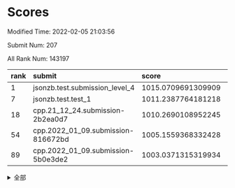 # Scores

Modified Time: 2022-02-05 21:03:56

Submit Num: 207

All Rank Num: 143197

| rank |               submit               |       score        |       sigma        | pk_num |
| :--- | :--------------------------------- | :----------------- | :----------------- | :----- |
| 1    | jsonzb.test.submission_level_4     | 1015.0709691309909 | 0.8405834132791462 | 2768   |
| 7    | jsonzb.test.test_1                 | 1011.2387764181218 | 0.7768206596752346 | 2772   |
| 18   | cpp.21_12_24.submission-2b2ea0d7   | 1010.2690108952245 | 0.7617213021570273 | 2762   |
| 54   | cpp.2022_01_09.submission-816672bd | 1005.1559368332428 | 0.7222517410137536 | 2766   |
| 89   | cpp.2022_01_09.submission-5b0e3de2 | 1003.0371315319934 | 0.7101674543937038 | 2771   |


<details>
<summary>全部</summary>

| rank |                 submit                 |       score        |       sigma        | pk_num |
| :--- | :------------------------------------- | :----------------- | :----------------- | :----- |
| 1    | jsonzb.test.submission_level_4         | 1015.0709691309909 | 0.8405834132791462 | 2768   |
| 2    | gobigger.level_3.submission_level_3_40 | 1011.9654871642033 | 0.7803433602668579 | 2765   |
| 3    | gobigger.level_3.submission_level_3_21 | 1011.7519186847278 | 0.7808699113807825 | 2769   |
| 4    | gobigger.level_3.submission_level_3_43 | 1011.4771847730127 | 0.7496918805467447 | 2766   |
| 5    | gobigger.level_3.submission_level_3_45 | 1011.4320138187667 | 0.7828274812108051 | 2770   |
| 6    | gobigger.level_3.submission_level_3_48 | 1011.3599390565417 | 0.7824445893082208 | 2769   |
| 7    | jsonzb.test.test_1                     | 1011.2387764181218 | 0.7768206596752346 | 2772   |
| 8    | gobigger.level_3.submission_level_3_42 | 1011.1750180693125 | 0.7778509016115165 | 2764   |
| 9    | gobigger.level_3.submission_level_3_28 | 1011.1558857645792 | 0.7517370577527241 | 2766   |
| 10   | gobigger.level_3.submission_level_3_39 | 1010.8636882314297 | 0.7677811579343043 | 2767   |
| 11   | gobigger.level_3.submission_level_3_35 | 1010.8590620729798 | 0.759202305326422  | 2769   |
| 12   | gobigger.level_3.submission_level_3_6  | 1010.626994433764  | 0.7559479920043007 | 2767   |
| 13   | gobigger.level_3.submission_level_3_4  | 1010.5957731115216 | 0.762927688156179  | 2767   |
| 14   | gobigger.level_3.submission_level_3_36 | 1010.3819861856662 | 0.7652594829616063 | 2773   |
| 15   | gobigger.level_3.submission_level_3_12 | 1010.3681049911461 | 0.7578508206707593 | 2763   |
| 16   | gobigger.level_3.submission_level_3_46 | 1010.3379922158302 | 0.7650496833388332 | 2769   |
| 17   | gobigger.level_3.submission_level_3_20 | 1010.2787412626768 | 0.750002875951959  | 2768   |
| 18   | cpp.21_12_24.submission-2b2ea0d7       | 1010.2690108952245 | 0.7617213021570273 | 2762   |
| 19   | gobigger.level_3.submission_level_3_25 | 1010.2601557216506 | 0.7656716074290575 | 2768   |
| 20   | gobigger.level_3.submission_level_3_10 | 1010.2554574696433 | 0.7729752773410788 | 2765   |
| 21   | gobigger.level_3.submission_level_3_2  | 1010.2464498084507 | 0.7578372297910243 | 2770   |
| 22   | gobigger.level_3.submission_level_3_30 | 1010.2363994515304 | 0.7677534148841128 | 2767   |
| 23   | gobigger.level_3.submission_level_3_18 | 1010.146058750136  | 0.7666287754705542 | 2774   |
| 24   | gobigger.level_3.submission_level_3_38 | 1010.124735471139  | 0.7651785040685056 | 2766   |
| 25   | gobigger.level_3.submission_level_3_44 | 1010.089641493403  | 0.7666981214446059 | 2766   |
| 26   | gobigger.level_3.submission_level_3_5  | 1010.0067026633852 | 0.7625897263958069 | 2767   |
| 27   | gobigger.level_3.submission_level_3_14 | 1010.0015110782206 | 0.7637815614496899 | 2763   |
| 28   | gobigger.level_3.submission_level_3_0  | 1009.9854651763883 | 0.7503588051247044 | 2772   |
| 29   | gobigger.level_3.submission_level_3_41 | 1009.9542374961435 | 0.7545435858632791 | 2766   |
| 30   | gobigger.level_3.submission_level_3_49 | 1009.9415200670284 | 0.7541526494537216 | 2769   |
| 31   | gobigger.level_3.submission_level_3_29 | 1009.9174875347092 | 0.7489020279161454 | 2766   |
| 32   | gobigger.level_3.submission_level_3_17 | 1009.7857419425518 | 0.7426326077834609 | 2764   |
| 33   | gobigger.level_3.submission_level_3_23 | 1009.6282425621865 | 0.7774001188429243 | 2762   |
| 34   | gobigger.level_3.submission_level_3_37 | 1009.604209181838  | 0.7576222079308176 | 2765   |
| 35   | gobigger.level_3.submission_level_3_7  | 1009.6031064982211 | 0.759263935369447  | 2763   |
| 36   | gobigger.level_3.submission_level_3_16 | 1009.5755654056518 | 0.7519143786501749 | 2764   |
| 37   | gobigger.level_3.submission_level_3_1  | 1009.5464693491765 | 0.7496100955954266 | 2772   |
| 38   | gobigger.level_3.submission_level_3_11 | 1009.537149485754  | 0.7375291618780073 | 2767   |
| 39   | gobigger.level_3.submission_level_3_19 | 1009.4822105287277 | 0.7379923921961311 | 2764   |
| 40   | gobigger.level_3.submission_level_3_13 | 1009.4440248733463 | 0.7721585555614247 | 2764   |
| 41   | gobigger.level_3.submission_level_3_24 | 1009.2812808289963 | 0.752163355358012  | 2770   |
| 42   | gobigger.level_3.submission_level_3_8  | 1009.2799400732006 | 0.751138553367505  | 2769   |
| 43   | gobigger.level_3.submission_level_3_9  | 1009.2180980619976 | 0.7419657678518522 | 2767   |
| 44   | gobigger.level_3.submission_level_3_32 | 1009.1192485423629 | 0.7482925154512898 | 2767   |
| 45   | gobigger.level_3.submission_level_3_27 | 1009.0928747459561 | 0.7508641464693667 | 2765   |
| 46   | gobigger.level_3.submission_level_3_34 | 1009.005961620064  | 0.7437922681041274 | 2770   |
| 47   | gobigger.level_3.submission_level_3_3  | 1008.8687642760325 | 0.7502874721044859 | 2768   |
| 48   | gobigger.level_3.submission_level_3_47 | 1008.7384642006663 | 0.7464269969335949 | 2766   |
| 49   | gobigger.level_3.submission_level_3_22 | 1008.6009759478034 | 0.7421458564351952 | 2761   |
| 50   | gobigger.level_3.submission_level_3_31 | 1008.4395538249128 | 0.7703044642191375 | 2766   |
| 51   | gobigger.level_3.submission_level_3_15 | 1008.3248852922269 | 0.747659594887494  | 2768   |
| 52   | gobigger.level_3.submission_level_3_33 | 1008.30607562022   | 0.7589884733884181 | 2765   |
| 53   | gobigger.level_3.submission_level_3_26 | 1008.2399025093426 | 0.7317153314131679 | 2768   |
| 54   | cpp.2022_01_09.submission-816672bd     | 1005.1559368332428 | 0.7222517410137536 | 2766   |
| 55   | gobigger.level_1.submission_level_1_44 | 1004.6792879880138 | 0.7141212253799878 | 2766   |
| 56   | gobigger.level_1.submission_level_1_22 | 1004.5915490005219 | 0.7177784463907368 | 2772   |
| 57   | gobigger.level_1.submission_level_1_43 | 1004.3838274836206 | 0.7248877719153163 | 2769   |
| 58   | gobigger.level_1.submission_level_1_12 | 1004.3365187304448 | 0.7199208553830917 | 2765   |
| 59   | gobigger.level_1.submission_level_1_5  | 1004.323198936595  | 0.7230732021026629 | 2765   |
| 60   | gobigger.level_1.submission_level_1_32 | 1004.2649518271699 | 0.7146768706299484 | 2763   |
| 61   | gobigger.level_1.submission_level_1_15 | 1004.233109744411  | 0.7134882675721471 | 2770   |
| 62   | gobigger.level_1.submission_level_1_28 | 1004.1888406840253 | 0.7125249715794819 | 2768   |
| 63   | gobigger.level_1.submission_level_1_31 | 1004.1423619557467 | 0.7141422855104109 | 2768   |
| 64   | gobigger.level_1.submission_level_1_2  | 1004.0909950019667 | 0.7308578078804965 | 2771   |
| 65   | gobigger.level_1.submission_level_1_29 | 1004.0505174409004 | 0.734534693359643  | 2765   |
| 66   | gobigger.level_1.submission_level_1_17 | 1003.9710029839167 | 0.7234870316452331 | 2768   |
| 67   | gobigger.level_1.submission_level_1_26 | 1003.9181044821158 | 0.708187648400405  | 2773   |
| 68   | gobigger.level_1.submission_level_1_9  | 1003.8561987369843 | 0.721344354024947  | 2764   |
| 69   | gobigger.level_1.submission_level_1_49 | 1003.8354100485329 | 0.7266470690053165 | 2765   |
| 70   | gobigger.level_1.submission_level_1_3  | 1003.822968915873  | 0.7079985444751596 | 2768   |
| 71   | gobigger.level_1.submission_level_1_1  | 1003.7272270026157 | 0.7209901487127006 | 2769   |
| 72   | gobigger.level_1.submission_level_1_11 | 1003.662546419708  | 0.7178247088591236 | 2763   |
| 73   | gobigger.level_1.submission_level_1_34 | 1003.6246040344945 | 0.7217853103967137 | 2767   |
| 74   | gobigger.level_1.submission_level_1_27 | 1003.5008223206091 | 0.716374144978763  | 2765   |
| 75   | gobigger.level_1.submission_level_1_16 | 1003.4977051434653 | 0.7227117394919162 | 2768   |
| 76   | gobigger.level_1.submission_level_1_6  | 1003.4863576030853 | 0.7074881579142227 | 2767   |
| 77   | gobigger.level_1.submission_level_1_47 | 1003.4831209447133 | 0.7128787999401914 | 2763   |
| 78   | gobigger.level_1.submission_level_1_33 | 1003.4083456874757 | 0.71500608288263   | 2766   |
| 79   | gobigger.level_1.submission_level_1_42 | 1003.3951353736808 | 0.724813098478801  | 2772   |
| 80   | gobigger.level_1.submission_level_1_40 | 1003.3877835018491 | 0.7158314713615331 | 2768   |
| 81   | gobigger.level_1.submission_level_1_7  | 1003.3249806152893 | 0.7208714185199304 | 2767   |
| 82   | gobigger.level_1.submission_level_1_35 | 1003.3244201832457 | 0.7103823150083379 | 2767   |
| 83   | gobigger.level_1.submission_level_1_41 | 1003.2175834006799 | 0.7184114036476668 | 2767   |
| 84   | gobigger.level_1.submission_level_1_18 | 1003.2019075313326 | 0.7106892548100614 | 2768   |
| 85   | gobigger.level_1.submission_level_1_37 | 1003.1387590345101 | 0.7196621661813152 | 2769   |
| 86   | gobigger.level_1.submission_level_1_45 | 1003.1258580428253 | 0.7151478592291597 | 2766   |
| 87   | gobigger.level_1.submission_level_1_14 | 1003.1243607078527 | 0.7200235989052134 | 2767   |
| 88   | gobigger.level_1.submission_level_1_0  | 1003.109350040823  | 0.7161960947725154 | 2763   |
| 89   | cpp.2022_01_09.submission-5b0e3de2     | 1003.0371315319934 | 0.7101674543937038 | 2771   |
| 90   | gobigger.level_1.submission_level_1_21 | 1003.0331746834338 | 0.7145521438436966 | 2770   |
| 91   | gobigger.level_1.submission_level_1_30 | 1003.0243802503549 | 0.7236791257543201 | 2764   |
| 92   | gobigger.level_1.submission_level_1_8  | 1003.0107198744693 | 0.7180338217398815 | 2768   |
| 93   | gobigger.level_1.submission_level_1_24 | 1003.000244580326  | 0.7194347639357159 | 2764   |
| 94   | gobigger.level_1.submission_level_1_39 | 1002.8487665631637 | 0.7162885417104192 | 2762   |
| 95   | gobigger.level_1.submission_level_1_23 | 1002.7837768760796 | 0.7093538829752684 | 2769   |
| 96   | gobigger.level_1.submission_level_1_4  | 1002.7537100326153 | 0.7242706017877766 | 2770   |
| 97   | gobigger.level_1.submission_level_1_13 | 1002.6373485045307 | 0.7086418510469765 | 2768   |
| 98   | gobigger.level_1.submission_level_1_20 | 1002.5548383196913 | 0.7083638083878389 | 2767   |
| 99   | gobigger.level_1.submission_level_1_38 | 1002.4980980721856 | 0.709612930922777  | 2767   |
| 100  | gobigger.level_1.submission_level_1_10 | 1002.311757293685  | 0.7186346888504184 | 2771   |
| 101  | gobigger.level_1.submission_level_1_46 | 1002.0663493498763 | 0.7162613061707281 | 2763   |
| 102  | gobigger.level_1.submission_level_1_25 | 1001.8155936143442 | 0.7042909060860634 | 2767   |
| 103  | gobigger.level_1.submission_level_1_48 | 1001.7003501993423 | 0.7094522113909771 | 2770   |
| 104  | gobigger.level_1.submission_level_1_19 | 1001.6417465846272 | 0.7108709583933129 | 2767   |
| 105  | gobigger.level_1.submission_level_1_36 | 1001.5227262089655 | 0.7169744740123488 | 2766   |
| 106  | gobigger.random.submission_random_9    | 997.4528022938729  | 0.7058038137950847 | 2765   |
| 107  | gobigger.random.submission_random_37   | 997.4308087421024  | 0.7079103045134177 | 2766   |
| 108  | gobigger.random.submission_random_30   | 997.2961486319193  | 0.7036737797193472 | 2767   |
| 109  | gobigger.random.submission_random_6    | 997.0254851941053  | 0.7105556224794405 | 2767   |
| 110  | gobigger.random.submission_random_46   | 996.6049348679604  | 0.7171387203763231 | 2765   |
| 111  | gobigger.random.submission_random_38   | 996.5769958502892  | 0.6954607584424227 | 2769   |
| 112  | gobigger.random.submission_random_7    | 996.5327758466059  | 0.7015140240616253 | 2766   |
| 113  | gobigger.random.submission_random_18   | 996.4070145695717  | 0.6934166166677179 | 2765   |
| 114  | gobigger.random.submission_random_25   | 996.4019520975808  | 0.7109508549261149 | 2769   |
| 115  | gobigger.random.submission_random_42   | 996.3561177814037  | 0.7124374937339021 | 2766   |
| 116  | gobigger.random.submission_random_32   | 996.3555604437637  | 0.702828265802501  | 2765   |
| 117  | gobigger.random.submission_random_44   | 996.3280057021707  | 0.7060889655735455 | 2767   |
| 118  | gobigger.random.submission_random_13   | 996.301764175969   | 0.7069132564637176 | 2770   |
| 119  | gobigger.random.submission_random_35   | 996.2833418492495  | 0.7129550045811848 | 2767   |
| 120  | gobigger.random.submission_random_23   | 996.2179711504299  | 0.7086540207660241 | 2766   |
| 121  | gobigger.random.submission_random_36   | 996.1978952616672  | 0.7098205871476263 | 2765   |
| 122  | gobigger.random.submission_random_4    | 996.1583871505569  | 0.7113043783007226 | 2766   |
| 123  | gobigger.random.submission_random_28   | 996.1335104350419  | 0.7157109193101993 | 2765   |
| 124  | gobigger.random.submission_random_15   | 996.1070584989013  | 0.7052126525555455 | 2767   |
| 125  | gobigger.random.submission_random_20   | 996.098967494144   | 0.6961852739289831 | 2769   |
| 126  | gobigger.random.submission_random_11   | 995.9596967228091  | 0.7149532328878689 | 2766   |
| 127  | gobigger.random.submission_random_1    | 995.9303502224191  | 0.7097678004048668 | 2765   |
| 128  | gobigger.random.submission_random_29   | 995.9005390755009  | 0.7062029280753567 | 2766   |
| 129  | gobigger.random.submission_random_21   | 995.8974458105353  | 0.7213472361603134 | 2763   |
| 130  | gobigger.random.submission_random_39   | 995.8875417216103  | 0.7104725206150438 | 2768   |
| 131  | gobigger.random.submission_random_27   | 995.8497869416569  | 0.709758694447404  | 2771   |
| 132  | gobigger.random.submission_random_41   | 995.8423853442348  | 0.7327018890518441 | 2766   |
| 133  | gobigger.random.submission_random_0    | 995.823460680449   | 0.7128222206583537 | 2767   |
| 134  | gobigger.random.submission_random_14   | 995.8194009730645  | 0.7153749473686781 | 2766   |
| 135  | gobigger.random.submission_random_22   | 995.708050955482   | 0.6944125202901151 | 2766   |
| 136  | gobigger.random.submission_random_34   | 995.6209275937296  | 0.7213509744243439 | 2770   |
| 137  | gobigger.random.submission_random_17   | 995.6015853793115  | 0.7040946342130873 | 2768   |
| 138  | gobigger.random.submission_random_48   | 995.5838081720622  | 0.7110810983246427 | 2768   |
| 139  | gobigger.random.submission_random_26   | 995.5693707864132  | 0.7091403195903571 | 2769   |
| 140  | gobigger.random.submission_random_19   | 995.5616622521636  | 0.7223570668868347 | 2769   |
| 141  | gobigger.random.submission_random_47   | 995.5526141361096  | 0.7182481490999147 | 2762   |
| 142  | gobigger.random.submission_random_49   | 995.5387761778356  | 0.7061271897405001 | 2768   |
| 143  | gobigger.random.submission_random_31   | 995.5071848960537  | 0.7168500874892969 | 2772   |
| 144  | gobigger.random.submission_random_5    | 995.4602924239582  | 0.7172443818783015 | 2770   |
| 145  | gobigger.random.submission_random_33   | 995.4436530583081  | 0.7055038836922428 | 2765   |
| 146  | gobigger.random.submission_random_40   | 995.3773430072199  | 0.7153611938884042 | 2768   |
| 147  | gobigger.random.submission_random_12   | 995.3179564745765  | 0.7046832071743492 | 2765   |
| 148  | gobigger.random.submission_random_16   | 995.275250432188   | 0.7358641600181014 | 2771   |
| 149  | gobigger.random.submission_random_3    | 995.1720499156853  | 0.7263551466988423 | 2766   |
| 150  | gobigger.random.submission_random_8    | 995.0546839555177  | 0.7166557731011384 | 2763   |
| 151  | gobigger.random.submission_random_10   | 995.0204256515526  | 0.70320691701138   | 2766   |
| 152  | gobigger.random.submission_random_24   | 994.9568305995087  | 0.7354484759860296 | 2763   |
| 153  | gobigger.random.submission_random_45   | 994.9122620430228  | 0.723124794426571  | 2769   |
| 154  | gobigger.random.submission_random_2    | 994.8546511328966  | 0.7190254066035465 | 2765   |
| 155  | gobigger.level_2.submission_level_2_46 | 994.6420183584199  | 0.7288086514348191 | 2765   |
| 156  | gobigger.random.submission_random_43   | 994.3285810130325  | 0.7395634171844335 | 2768   |
| 157  | gobigger.level_2.submission_level_2_14 | 994.086775652654   | 0.7264410946571047 | 2767   |
| 158  | gobigger.level_2.submission_level_2_42 | 993.2753628729524  | 0.7540651323626847 | 2765   |
| 159  | gobigger.level_2.submission_level_2_9  | 993.1650060746161  | 0.7262060523854083 | 2768   |
| 160  | gobigger.level_2.submission_level_2_37 | 993.1181989398686  | 0.7528339874772154 | 2768   |
| 161  | gobigger.level_2.submission_level_2_2  | 993.115712887624   | 0.7513344857172336 | 2769   |
| 162  | gobigger.level_2.submission_level_2_19 | 993.0795263411279  | 0.7603200049683891 | 2764   |
| 163  | gobigger.level_2.submission_level_2_1  | 993.0712816497705  | 0.7452652458719696 | 2768   |
| 164  | gobigger.level_2.submission_level_2_38 | 992.9934856837588  | 0.7355391388123546 | 2768   |
| 165  | gobigger.level_2.submission_level_2_23 | 992.9395617570016  | 0.7348016624975792 | 2767   |
| 166  | gobigger.level_2.submission_level_2_35 | 992.9104762235002  | 0.7474244935862807 | 2771   |
| 167  | gobigger.level_2.submission_level_2_21 | 992.8662724595772  | 0.7369035200189421 | 2766   |
| 168  | gobigger.level_2.submission_level_2_27 | 992.756853987309   | 0.7230041194248245 | 2768   |
| 169  | gobigger.level_2.submission_level_2_40 | 992.7507628910851  | 0.7200510712920721 | 2766   |
| 170  | gobigger.level_2.submission_level_2_16 | 992.673559633661   | 0.7399641879847998 | 2765   |
| 171  | gobigger.level_2.submission_level_2_17 | 992.6161585894711  | 0.7419951863122862 | 2767   |
| 172  | gobigger.level_2.submission_level_2_34 | 992.600515768043   | 0.7238474430605429 | 2768   |
| 173  | gobigger.level_2.submission_level_2_30 | 992.4719484227181  | 0.7525118496270803 | 2765   |
| 174  | gobigger.level_2.submission_level_2_26 | 992.4562709510518  | 0.7391535137970016 | 2769   |
| 175  | gobigger.level_2.submission_level_2_43 | 992.4093154452329  | 0.7402823239271717 | 2766   |
| 176  | gobigger.level_2.submission_level_2_45 | 992.3478982350848  | 0.7339159765352151 | 2769   |
| 177  | gobigger.level_2.submission_level_2_6  | 992.3109798713623  | 0.7462821190050449 | 2761   |
| 178  | gobigger.level_2.submission_level_2_22 | 992.2343617932855  | 0.7309227578683433 | 2764   |
| 179  | gobigger.level_2.submission_level_2_49 | 992.2241680177767  | 0.7480252368900566 | 2768   |
| 180  | gobigger.level_2.submission_level_2_18 | 992.1286656185133  | 0.7549483698208287 | 2770   |
| 181  | gobigger.level_2.submission_level_2_12 | 992.1181862784327  | 0.7462705730115807 | 2768   |
| 182  | gobigger.level_2.submission_level_2_48 | 992.1163699378544  | 0.7431318812744544 | 2769   |
| 183  | gobigger.level_2.submission_level_2_13 | 992.0477829523783  | 0.7495162114274052 | 2767   |
| 184  | gobigger.level_2.submission_level_2_36 | 992.0464622569643  | 0.7501267066177209 | 2767   |
| 185  | gobigger.level_2.submission_level_2_31 | 991.9976542227809  | 0.7549166556107245 | 2771   |
| 186  | gobigger.level_2.submission_level_2_7  | 991.9139179745974  | 0.7426894135396996 | 2769   |
| 187  | gobigger.level_2.submission_level_2_41 | 991.8008815195227  | 0.7608066055536523 | 2767   |
| 188  | gobigger.level_2.submission_level_2_20 | 991.7726598177359  | 0.7449835960894038 | 2770   |
| 189  | gobigger.level_2.submission_level_2_10 | 991.6639153136659  | 0.7515113626895639 | 2763   |
| 190  | gobigger.level_2.submission_level_2_29 | 991.4696194821429  | 0.7508232318573301 | 2768   |
| 191  | gobigger.level_2.submission_level_2_39 | 991.4126870354514  | 0.7618506195913687 | 2771   |
| 192  | gobigger.level_2.submission_level_2_44 | 991.3858556558584  | 0.7331740193480036 | 2770   |
| 193  | gobigger.level_2.submission_level_2_11 | 991.2836083607178  | 0.7524022898070909 | 2764   |
| 194  | gobigger.level_2.submission_level_2_0  | 991.2198350070383  | 0.7467655044147221 | 2767   |
| 195  | gobigger.level_2.submission_level_2_15 | 991.1502803264003  | 0.757808343393063  | 2773   |
| 196  | gobigger.level_2.submission_level_2_47 | 991.0745597833836  | 0.7584391588919376 | 2766   |
| 197  | gobigger.level_2.submission_level_2_3  | 991.0313505881077  | 0.7700107137877679 | 2772   |
| 198  | gobigger.level_2.submission_level_2_8  | 990.9181171905277  | 0.777815977470238  | 2767   |
| 199  | gobigger.level_2.submission_level_2_28 | 990.7018404628097  | 0.755621360470501  | 2773   |
| 200  | gobigger.level_2.submission_level_2_33 | 990.6548409607756  | 0.7643835265266228 | 2771   |
| 201  | gobigger.level_2.submission_level_2_5  | 990.633961101674   | 0.7659616068613004 | 2771   |
| 202  | gobigger.level_2.submission_level_2_25 | 990.6191474829958  | 0.7737119787974555 | 2764   |
| 203  | gobigger.level_2.submission_level_2_4  | 990.4829796459317  | 0.7679921119404655 | 2762   |
| 204  | gobigger.level_2.submission_level_2_32 | 990.3419697078397  | 0.7581492696755802 | 2763   |
| 205  | gobigger.level_2.submission_level_2_24 | 990.0647238896078  | 0.7837445674602803 | 2771   |
| 206  | gobigger.none.submission_none_0        | 977.0786207343401  | 1.404057710972893  | 2768   |
| 207  | gobigger.none.submission_none_1        | 974.2372844898772  | 1.5411953529046531 | 2766   |

</details>